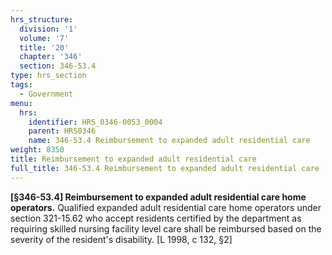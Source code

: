 ```yaml
---
hrs_structure:
  division: '1'
  volume: '7'
  title: '20'
  chapter: '346'
  section: 346-53.4
type: hrs_section
tags:
  - Government
menu:
  hrs:
    identifier: HRS_0346-0053_0004
    parent: HRS0346
    name: 346-53.4 Reimbursement to expanded adult residential care
weight: 8350
title: Reimbursement to expanded adult residential care
full_title: 346-53.4 Reimbursement to expanded adult residential care
---
```

**[§346-53.4] Reimbursement to expanded adult residential care home operators.** Qualified expanded adult residential care home operators under section 321-15.62 who accept residents certified by the department as requiring skilled nursing facility level care shall be reimbursed based on the severity of the resident's disability. [L 1998, c 132, §2]